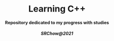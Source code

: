 <h1 align="center">Learning C++</h1>
<h4 align="center">Repository dedicated to my progress with studies</h4>

<h5 align="center">SRChow@2021</h5>
